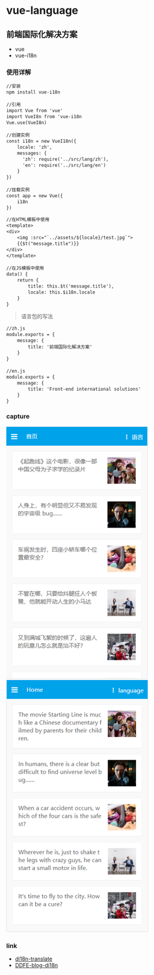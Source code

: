 # vue-language

## 前端国际化解决方案
* vue
* vue-i18n

### 使用详解

```
//安装
npm install vue-i18n

//引用
import Vue from 'vue'
import VueI8n from 'vue-i18n
Vue.use(VueI8n)

//创建实例
const i18n = new VueI18n({
    locale: 'zh',
    messages: {
      'zh': require('../src/lang/zh'),
      'en': require('../src/lang/en')
    }
})

//挂载实例
const app = new Vue({
    i18n
})
```

```
//在HTML模板中使用
<template>
<div>
    <img :src="`../assets/${locale}/test.jpg`">
    {{$t("message.title")}}
</div>
</template>

//在JS模板中使用
data() {
    return {
        title: this.$t('message.title'),
        locale: this.$i18n.locale
    }
}
```

> 语言包的写法
```
//zh.js
module.exports = {
    message: {
        title: '前端国际化解决方案'
    }
}

//en.js
module.exports = {
    message: {
        title: 'Front-end international solutions'
    }
}
```

### capture
![img](./screenshot/zh.PNG)
![img](./screenshot/en.PNG)


### link
* [di18n-translate](https://github.com/CommanderXL/di18n-translate)
* [DDFE-blog-di18n](https://github.com/DDFE/DDFE-blog/issues/14)
